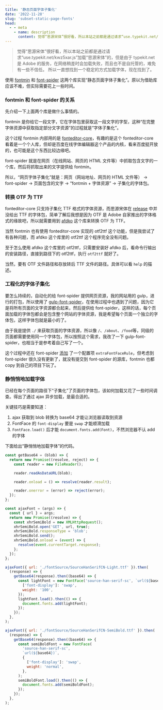 ```yaml
---
title: '静态页面字体子集化'
date: '2022-11-28'
slug: 'subset-static-page-fonts'
head:
  - - meta
    - name: description
      content: 觉得“思源宋体”很好看，所以本站之前都是通过请求“use.typekit.net/kwz5xar.js”加载“思源宋体”的，但是由于 typekit.net 是 Adobe 的服务，在网络稍差时会加载失败，而且也不是自托管的，难免有一些不信任。
---
```


> 觉得“思源宋体”很好看，所以本站之前都是通过请求“use.typekit.net/kwz5xar.js”加载“思源宋体”的，但是由于 typekit.net 是 Adobe 的服务，在网络稍差时会加载失败，而且也不是自托管的，难免有一些不信任。
> 所以一直想找到一个稳定的方式加载字体，现在找到了。

使用 [fontmin](https://github.com/ecomfe/fontmin) 和 [font-spider](https://github.com/aui/font-spider) 这两个库实现“静态页面字体子集化”。原以为借助库应该不难，但实际需要花上一些时间。

### fontmin 和 font-spider 的关系

先介绍一下上面两个库是做什么事情的。

fontmin 是你给它一段文字，它在字体包里获取这一段文字的字型，这种“在完整字体资源中获取指定部分文字资源”的过程就是“字体子集化”。

这个过程 fontmin 内部用的是 [fonteditor-core](https://github.com/kekee000/fonteditor-core)，有趣的是这个 fonteditor-core 看着是一个个人库，但却是百度在线字体编辑器这个产品的内核，看来百度挺开放的，也可能是这个东西比较边缘吧。

font-spider 就是在网页（在线网站、网页的 HTML 文件等）中抓取包含文字的一个库，然后将抓取出来的文字提供给 fontmin。

所以，“网页字体子集化”就是：网页（网站地址、网页的 HTML 文件等） → font-spider → 页面包含的文字 → “fontmin + 字体资源” → 子集化的字体包。

### 转换 OTF 为 TTF

fonteditor-core 只支持子集化 TTF 格式的字体资源，而思源宋体在 [release](https://github.com/adobe-fonts/source-han-serif/releases) 中并没给出 TTF 的字体包，简单了解后我想是因为 OTF 是 Adobe 自家推出的字体格式的缘故吧，所以就需要用到 [afdko](https://github.com/adobe-type-tools/afdko) 这个库来转换 OTF 为 TTF。

当然 fontmin 也有使用 fonteditor-core 实现的 otf2ttf 这个功能，但是我尝试了有各种问题，而 afdko 这个库里的 otf2ttf 这个程序完全没有问题。

至于怎么使用 afdko 这个库里的 otf2ttf，只需要安装好 afdko 后，看命令行输出的安装路径，直接到路径下的 otf2ttf，执行 `otf2ttf` 就好了。

当然，要有 OTF 文件路径和存放转后 TTF 文件的路径。具体可以看 `help` 的描述。

### 工程化的字体子集化

要怎么持续的，自动化的给 font-spider 提供网页资源，我的网站用的 gulp，进行的打包，所以使用了 [gulp-font-spider](https://github.com/aui/gulp-font-spider)，在使用过程中也遇到了问题，因为它是将所有页面的文字资源都合起来，然后提供给 font-spider，这样的话，每个页面加载的字体包都会是包含整个网站的字体资源，我是希望每个页面一个独立的字体包，这样字体包就是最小的了。

由于我是提供 `./` 来获取页面的字体资源，所以像 `/`、`/about`、`/food`等，同级的页面都需要使用同一个字体包，所以按照这个需求，我改了一下 gulp-font-spider，也相当于是参考着自己写了一个。

这个过程中还在 font-spider [添加](https://github.com/zsdycs/lipk.org/commit/9d1ac391d8952c8a10565013cab6ea92aea589b8#diff-d02f29ba76b3d50cbbbc8ad02c73dbce95b20c9c3c7368ec58cd32dcd4eb82c8) 了一个配置项 `extraFontFaceRule`，但考虑到 font-spider 很久没有更新了，就没有提交到 font-spider 的源库，fontmin 也都 copy 到自己的项目下玩了。

### 静悄悄地加载字体

已经在每个页面的路径下“子集化”了页面的字体包，该如何加载又花了一些时间调查。得出了通过 ajax 异步加载，是最合适的。

关键技巧是需要知道：

1. ajax 获取到 blob 转换为 base64 才能让浏览器读取到资源
2. FontFace 的 `font-display` 要是 `swap` 才能顺滑加载
3. `FontFace.load()` 后才能 `document.fonts.add(Font)`，不然浏览器不认 add 的字体

下面给出“静悄悄地加载字体”的代码。

```javaScript
const getBase64 = (blob) => {
  return new Promise((resolve, reject) => {
    const reader = new FileReader();

    reader.readAsDataURL(blob);

    reader.onload = () => resolve(reader.result);

    reader.onerror = (error) => reject(error);
  });
};

const ajaxFont = (args) => {
  const { url } = args;
  return new Promise((resolve) => {
    const xhrSemiBold = new XMLHttpRequest();
    xhrSemiBold.open('GET', url, true);
    xhrSemiBold.responseType = 'blob';
    xhrSemiBold.send();
    xhrSemiBold.onload = (event) => {
      resolve(event.currentTarget.response);
    };
  });
};

ajaxFont({ url: './fontSource/SourceHanSerifCN-Light.ttf' }).then(
  (response) => {
    getBase64(response).then((base64) => {
      const lightFont = new FontFace('source-han-serif-sc', `url(${base64})`, {
        ['font-display']: 'swap',
        weight: '100',
      });
      lightFont.load().then(() => {
        document.fonts.add(lightFont);
      });
    });
  },
);

ajaxFont({ url: './fontSource/SourceHanSerifCN-SemiBold.ttf' }).then(
  (response) => {
    getBase64(response).then((base64) => {
      const semiBoldFont = new FontFace(
        'source-han-serif-sc',
        `url(${base64})`,
        {
          ['font-display']: 'swap',
          weight: 'normal',
        },
      );
      semiBoldFont.load().then(() => {
        document.fonts.add(semiBoldFont);
      });
    });
  },
);
```
